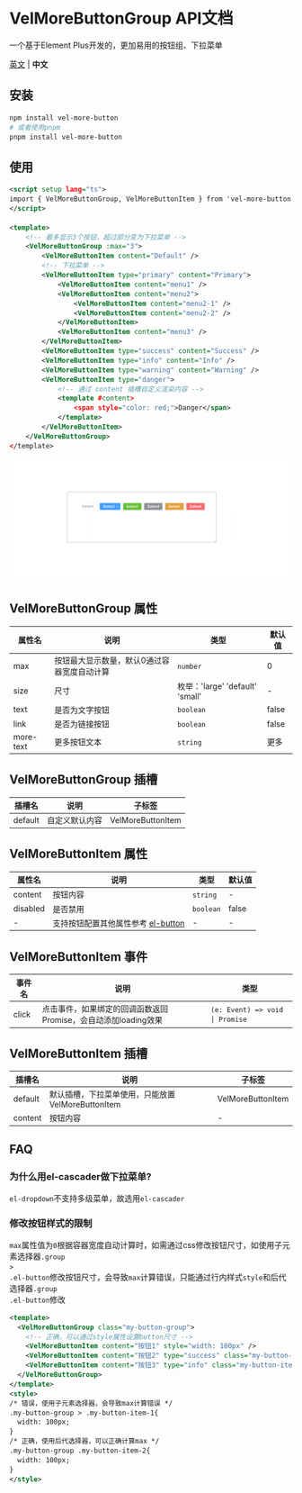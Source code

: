 # VelMoreButtonGroup API文档

一个基于Element Plus开发的，更加易用的按钮组、下拉菜单

[英文](https://github.com/Planck-Ho/vel-more-button/blob/main/README.md) | **中文**

## 安装

```bash
npm install vel-more-button
# 或者使用pnpm
pnpm install vel-more-button
```

## 使用
```xml
<script setup lang="ts">
import { VelMoreButtonGroup, VelMoreButtonItem } from 'vel-more-button'
</script>

<template>
    <!-- 最多显示3个按钮，超过部分变为下拉菜单 -->
    <VelMoreButtonGroup :max="3">
        <VelMoreButtonItem content="Default" />
        <!-- 下拉菜单 -->
        <VelMoreButtonItem type="primary" content="Primary">
            <VelMoreButtonItem content="menu1" />
            <VelMoreButtonItem content="menu2">
                <VelMoreButtonItem content="menu2-1" />
                <VelMoreButtonItem content="menu2-2" />
            </VelMoreButtonItem>
            <VelMoreButtonItem content="menu3" />
        </VelMoreButtonItem>
        <VelMoreButtonItem type="success" content="Success" />
        <VelMoreButtonItem type="info" content="Info" />
        <VelMoreButtonItem type="warning" content="Warning" />
        <VelMoreButtonItem type="danger">
            <!-- 通过 content 插槽自定义渲染内容 -->
            <template #content>
                <span style="color: red;">Danger</span>
            </template>
        </VelMoreButtonItem>
    </VelMoreButtonGroup>
</template>
```
![示例](./src/assets/more-button_compressed.gif)


## VelMoreButtonGroup 属性

| 属性名 | 说明 | 类型 | 默认值 |
| - | - | - | - |
| max | 按钮最大显示数量，默认0通过容器宽度自动计算 | <code>number</code> | 0
| size | 尺寸	| 枚举：'large' 'default'  'small' | -
| text | 是否为文字按钮	| <code>boolean</code> | false
| link | 是否为链接按钮	| <code>boolean</code> | false
| more-text | 更多按钮文本	| <code>string</code> | 更多

## VelMoreButtonGroup 插槽
| 插槽名 | 说明 | 子标签
| - | - | -
| default | 自定义默认内容 | VelMoreButtonItem

## VelMoreButtonItem 属性

| 属性名 | 说明 | 类型 | 默认值 |
| - | - | - | - |
| content | 按钮内容 | <code>string</code> | -
| disabled | 是否禁用 | <code>boolean</code> | false
| - | 支持按钮配置其他属性参考 <a href="https://cn.element-plus.org/zh-CN/component/button.html#button-%E5%B1%9E%E6%80%A7" target="_blanck">el-button</a> | - | -

## VelMoreButtonItem 事件
| 事件名 | 说明 | 类型
| - | - | -
| click | 点击事件，如果绑定的回调函数返回Promise，会自动添加loading效果 | <code>(e: Event) => void \| Promise<void></code>

## VelMoreButtonItem 插槽
| 插槽名 | 说明 | 子标签
| - | - | -
| default | 默认插槽，下拉菜单使用，只能放置VelMoreButtonItem | VelMoreButtonItem
| content | 按钮内容 | -

## FAQ
### 为什么用el-cascader做下拉菜单?

<code>el-dropdown</code>不支持多级菜单，故选用<code>el-cascader</code>

### 修改按钮样式的限制
<code>max</code>属性值为<code>0</code>根据容器宽度自动计算时，如需通过css修改按钮尺寸，如使用子元素选择器<code>.group > .el-button</code>修改按钮尺寸，会导致<code>max</code>计算错误，只能通过行内样式<code>style</code>和后代选择器<code>.group .el-button</code>修改
```xml
<template>
  <VelMoreButtonGroup class="my-button-group">
    <!-- 正确，可以通过style属性设置button尺寸 -->
    <VelMoreButtonItem content="按钮1" style="width: 100px" />
    <VelMoreButtonItem content="按钮2" type="success" class="my-button-item-1" />
    <VelMoreButtonItem content="按钮3" type="info" class="my-button-item-2" />
  </VelMoreButtonGroup>
</template>
<style>
/* 错误，使用子元素选择器，会导致max计算错误 */
.my-button-group > .my-button-item-1{
  width: 100px;
}
/* 正确，使用后代选择器，可以正确计算max */
.my-button-group .my-button-item-2{
  width: 100px;
}
</style>
```

